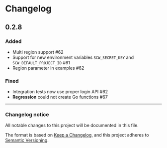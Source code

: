 # Changelog

## 0.2.8

### Added

- Multi region support #62
- Support for new environment variables `SCW_SECRET_KEY` and `SCW_DEFAULT_PROJECT_ID` #61
- Region parameter in examples #62

### Fixed

- Integration tests now use proper login API #62
- **Regression** could not create Go functions #67

---

### Changelog notice

All notable changes to this project will be documented in this file.

The format is based on [Keep a Changelog](https://keepachangelog.com/en/1.0.0/),
and this project adheres to [Semantic Versioning](https://semver.org/spec/v2.0.0.html).
